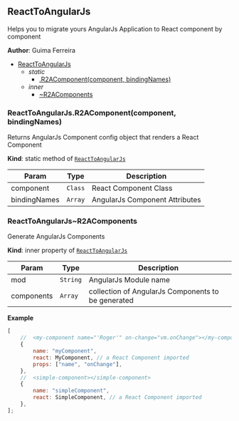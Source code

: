 <a name="module_ReactToAngularJs"></a>

## ReactToAngularJs

Helps you to migrate yours AngularJs Application to React component by component

**Author**: Guima Ferreira

-   [ReactToAngularJs](#module_ReactToAngularJs)
    -   _static_
        -   [.R2AComponent(component, bindingNames)](#module_ReactToAngularJs.R2AComponent)
    -   _inner_
        -   [~R2AComponents](#module_ReactToAngularJs..R2AComponents)

<a name="module_ReactToAngularJs.R2AComponent"></a>

### ReactToAngularJs.R2AComponent(component, bindingNames)

Returns AngularJs Component config object that renders a React Component

**Kind**: static method of [<code>ReactToAngularJs</code>](#module_ReactToAngularJs)

| Param        | Type               | Description                    |
| ------------ | ------------------ | ------------------------------ |
| component    | <code>Class</code> | React Component Class          |
| bindingNames | <code>Array</code> | AngularJs Component Attributes |

<a name="module_ReactToAngularJs..R2AComponents"></a>

### ReactToAngularJs~R2AComponents

Generate AngularJs Components

**Kind**: inner property of [<code>ReactToAngularJs</code>](#module_ReactToAngularJs)

| Param      | Type                | Description                                        |
| ---------- | ------------------- | -------------------------------------------------- |
| mod        | <code>String</code> | AngularJs Module name                              |
| components | <code>Array</code>  | collection of AngularJs Components to be generated |

**Example**

```js
[
    //  <my-component name="'Roger'" on-change="vm.onChange"></my-component>
    {
        name: "myComponent",
        react: MyComponent, // a React Component imported
        props: ["name", "onChange"],
    },
    //  <simple-component></simple-component>
    {
        name: "simpleComponent",
        react: SimpleComponent, // a React Component imported
    },
];
```

